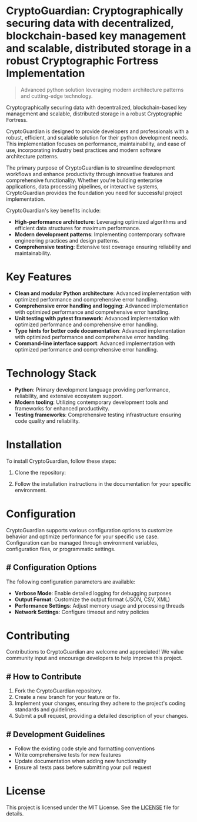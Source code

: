 <!-- fallback_CryptoGuardian_20251021151620_73995 -->

# CryptoGuardian: Cryptographically securing data with decentralized, blockchain-based key management and scalable, distributed storage in a robust Cryptographic Fortress Implementation
> Advanced python solution leveraging modern architecture patterns and cutting-edge technology.

Cryptographically securing data with decentralized, blockchain-based key management and scalable, distributed storage in a robust Cryptographic Fortress.

CryptoGuardian is designed to provide developers and professionals with a robust, efficient, and scalable solution for their python development needs. This implementation focuses on performance, maintainability, and ease of use, incorporating industry best practices and modern software architecture patterns.

The primary purpose of CryptoGuardian is to streamline development workflows and enhance productivity through innovative features and comprehensive functionality. Whether you're building enterprise applications, data processing pipelines, or interactive systems, CryptoGuardian provides the foundation you need for successful project implementation.

CryptoGuardian's key benefits include:

* **High-performance architecture**: Leveraging optimized algorithms and efficient data structures for maximum performance.
* **Modern development patterns**: Implementing contemporary software engineering practices and design patterns.
* **Comprehensive testing**: Extensive test coverage ensuring reliability and maintainability.

# Key Features

* **Clean and modular Python architecture**: Advanced implementation with optimized performance and comprehensive error handling.
* **Comprehensive error handling and logging**: Advanced implementation with optimized performance and comprehensive error handling.
* **Unit testing with pytest framework**: Advanced implementation with optimized performance and comprehensive error handling.
* **Type hints for better code documentation**: Advanced implementation with optimized performance and comprehensive error handling.
* **Command-line interface support**: Advanced implementation with optimized performance and comprehensive error handling.

# Technology Stack

* **Python**: Primary development language providing performance, reliability, and extensive ecosystem support.
* **Modern tooling**: Utilizing contemporary development tools and frameworks for enhanced productivity.
* **Testing frameworks**: Comprehensive testing infrastructure ensuring code quality and reliability.

# Installation

To install CryptoGuardian, follow these steps:

1. Clone the repository:


2. Follow the installation instructions in the documentation for your specific environment.

# Configuration

CryptoGuardian supports various configuration options to customize behavior and optimize performance for your specific use case. Configuration can be managed through environment variables, configuration files, or programmatic settings.

## # Configuration Options

The following configuration parameters are available:

* **Verbose Mode**: Enable detailed logging for debugging purposes
* **Output Format**: Customize the output format (JSON, CSV, XML)
* **Performance Settings**: Adjust memory usage and processing threads
* **Network Settings**: Configure timeout and retry policies

# Contributing

Contributions to CryptoGuardian are welcome and appreciated! We value community input and encourage developers to help improve this project.

## # How to Contribute

1. Fork the CryptoGuardian repository.
2. Create a new branch for your feature or fix.
3. Implement your changes, ensuring they adhere to the project's coding standards and guidelines.
4. Submit a pull request, providing a detailed description of your changes.

## # Development Guidelines

* Follow the existing code style and formatting conventions
* Write comprehensive tests for new features
* Update documentation when adding new functionality
* Ensure all tests pass before submitting your pull request

# License

This project is licensed under the MIT License. See the [LICENSE](https://github.com/Hantan1080/CryptoGuardian/blob/main/LICENSE) file for details.
